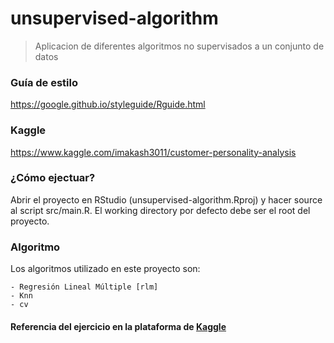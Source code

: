 # unsupervised-algorithm

> Aplicacion de diferentes algoritmos no supervisados a un conjunto de datos

### Guía de estilo
https://google.github.io/styleguide/Rguide.html

### Kaggle
https://www.kaggle.com/imakash3011/customer-personality-analysis

### ¿Cómo ejectuar?
Abrir el proyecto en RStudio (unsupervised-algorithm.Rproj) y 
hacer source al script src/main.R. El working directory por defecto
debe ser el root del proyecto.

### Algoritmo
Los algoritmos utilizado en este proyecto son:

    - Regresión Lineal Múltiple [rlm]
    - Knn
    - cv

#### Referencia del ejercicio en la plataforma de [Kaggle](https://www.kaggle.com/imakash3011customer-personality-analysis)